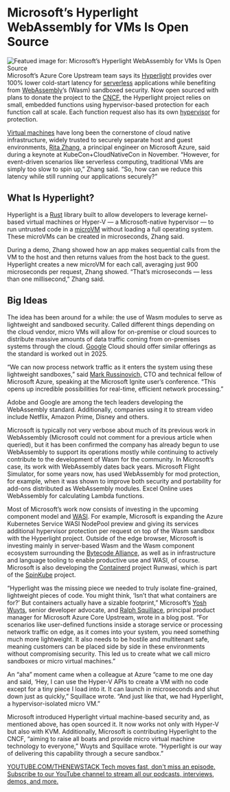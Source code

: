 # Microsoft’s Hyperlight WebAssembly for VMs Is Open Source
![Featued image for: Microsoft’s Hyperlight WebAssembly for VMs Is Open Source](https://cdn.thenewstack.io/media/2025/01/338a7e4a-brucemoss1-1024x576.jpg)
Microsoft’s Azure Core Upstream team says its [Hyperlight](https://opensource.microsoft.com/blog/2024/11/07/introducing-hyperlight-virtual-machine-based-security-for-functions-at-scale/) provides over 100% lower cold-start latency for [serverless](https://thenewstack.io/serverless/) applications while benefiting from [WebAssembly](https://thenewstack.io/webassembly/)’s (Wasm) sandboxed security. Now open sourced with plans to donate the project to the [CNCF](https://cncf.io/?utm_content=inline+mention), the Hyperlight project relies on small, embedded functions using hypervisor-based protection for each function call at scale. Each function request also has its own [hypervisor](https://thenewstack.io/4-reasons-devops-engineers-still-rely-on-hypervisors/) for protection.

[Virtual machines](https://thenewstack.io/deploy-a-virtual-machine-with-oracles-open-source-virtualbox/) have long been the cornerstone of cloud native infrastructure, widely trusted to securely separate host and guest environments, [Rita Zhang,](https://www.linkedin.com/in/ritazhang) a principal engineer on Microsoft Azure, said during a keynote at KubeCon+CloudNativeCon in November. “However, for event-driven scenarios like serverless computing, traditional VMs are simply too slow to spin up,” Zhang said. “So, how can we reduce this latency while still running our applications securely?”
## What Is Hyperlight?
Hyperlight is a [Rust](https://thenewstack.io/rust-programming-language-guide/) library built to allow developers to leverage kernel-based virtual machines or Hyper-V — a Microsoft-native hypervisor — to run untrusted code in a [microVM](https://www.techtarget.com/searchsecurity/definition/micro-VM-micro-virtual-machine) without loading a full operating system. These microVMs can be created in microseconds, Zhang said.

During a demo, Zhang showed how an app makes sequential calls from the VM to the host and then returns values from the host back to the guest. Hyperlight creates a new microVM for each call, averaging just 900 microseconds per request, Zhang showed. “That’s microseconds — less than one millisecond,” Zhang said.

## Big Ideas
The idea has been around for a while: the use of Wasm modules to serve as lightweight and sandboxed security. Called different things depending on the cloud vendor, micro VMs will allow for on-premise or cloud sources to distribute massive amounts of data traffic coming from on-premises systems through the cloud. [Google](https://cloud.google.com/?utm_content=inline+mention) Cloud should offer similar offerings as the standard is worked out in 2025.

“We can now process network traffic as it enters the system using these lightweight sandboxes,” said [Mark Russinovich,](https://www.linkedin.com/in/markrussinovich) CTO and technical fellow of Microsoft Azure, speaking at the Microsoft Ignite user’s conference. “This opens up incredible possibilities for real-time, efficient network processing.”

Adobe and Google are among the tech leaders developing the WebAssembly standard. Additionally, companies using it to stream video include Netflix, Amazon Prime, Disney and others.

Microsoft is typically not very verbose about much of its previous work in WebAssembly (Microsoft could not comment for a previous article when queried), but it has been confirmed the company has already begun to use WebAssembly to support its operations mostly while continuing to actively contribute to the development of Wasm for the community. In Microsoft’s case, its work with WebAssembly dates back years. Microsoft Flight Simulator, for some years now, has used WebAssembly for mod protection, for example, when it was shown to improve both security and portability for add-ons distributed as WebAssembly modules. Excel Online uses WebAssembly for calculating Lambda functions.

Most of Microsoft’s work now consists of investing in the upcoming component model and [WASI](https://thenewstack.io/wasi-preview-2-what-webassembly-can-and-cant-do-yet/). For example, Microsoft is expanding the Azure Kubernetes Service WASI NodePool preview and giving its services additional hypervisor protection per request on top of the Wasm sandbox with the Hyperlight project. Outside of the edge browser, Microsoft is investing mainly in server-based Wasm and the Wasm component ecosystem surrounding the [Bytecode Alliance](https://thenewstack.io/webassembly-to-let-developers-combine-languages/), as well as in infrastructure and language tooling to enable productive use and WASI, of course. Microsoft is also developing the [Containerd](https://thenewstack.io/azure-kubernetes-service-replaces-docker-with-containerd/) project Runwasi, which is part of the [SpinKube](https://thenewstack.io/how-to-build-serverless-webassembly-apps-with-spinkube/) project.

“Hyperlight was the missing piece we needed to truly isolate fine-grained, lightweight pieces of code. You might think, ‘Isn’t that what containers are for?’ But containers actually have a sizable footprint,” Microsoft’s [Yosh Wuyts](https://www.linkedin.com/in/yoshuawuyts/?originalSubdomain=dk), senior developer advocate, and [Ralph Squillace](https://github.com/squillace), principal product manager for Microsoft Azure Core Upstream, wrote in a blog post. “For scenarios like user-defined functions inside a storage service or processing network traffic on edge, as it comes into your system, you need something much more lightweight. It also needs to be hostile and multitenant safe, meaning customers can be placed side by side in these environments without compromising security. This led us to create what we call micro sandboxes or micro virtual machines.”

An “aha” moment came when a colleague at Azure “came to me one day and said, ‘Hey, I can use the Hyper-V APIs to create a VM with no code except for a tiny piece I load into it. It can launch in microseconds and shut down just as quickly,” Squillace wrote. “And just like that, we had Hyperlight, a hypervisor-isolated micro VM.”

Microsoft introduced Hyperlight virtual machine-based security and, as mentioned above, has open sourced it. It now works not only with Hyper-V but also with KVM. Additionally, Microsoft is contributing Hyperlight to the CNCF, “aiming to raise all boats and provide micro virtual machine technology to everyone,” Wuyts and Squillace wrote. “Hyperlight is our way of delivering this capability through a secure sandbox.”

[
YOUTUBE.COM/THENEWSTACK
Tech moves fast, don't miss an episode. Subscribe to our YouTube
channel to stream all our podcasts, interviews, demos, and more.
](https://youtube.com/thenewstack?sub_confirmation=1)